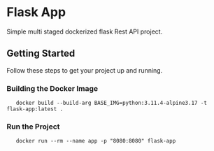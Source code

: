 # Flask App

Simple multi staged dockerized flask Rest API project.

## Getting Started

Follow these steps to get your project up and running.

### Building the Docker Image

```
   docker build --build-arg BASE_IMG=python:3.11.4-alpine3.17 -t flask-app:latest .
```

### Run the Project
```
   docker run --rm --name app -p "8080:8080" flask-app
```
